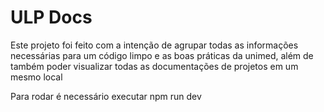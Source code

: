 # ULP Docs

Este projeto foi feito com a intenção de agrupar todas as informações necessárias para um código limpo e as boas práticas da unimed, além de também poder visualizar todas as documentações de projetos em um mesmo local


Para rodar é necessário executar npm run dev
